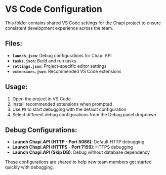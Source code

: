 # VS Code Configuration

This folder contains shared VS Code settings for the Chapi project to ensure consistent development experience across the team.

## Files:

- **`launch.json`**: Debug configurations for Chapi.API
- **`tasks.json`**: Build and run tasks
- **`settings.json`**: Project-specific editor settings
- **`extensions.json`**: Recommended VS Code extensions

## Usage:

1. Open the project in VS Code
2. Install recommended extensions when prompted
3. Use `F5` to start debugging with the default configuration
4. Select different debug configurations from the Debug panel dropdown

## Debug Configurations:

- **Launch Chapi.API (HTTP - Port 5066)**: Default HTTP debugging
- **Launch Chapi.API (HTTPS - Port 7199)**: HTTPS debugging  
- **Launch Chapi.API (Skip DB)**: Debug without database dependency

These configurations are shared to help new team members get started quickly with debugging.
